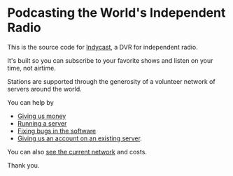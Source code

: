 # Podcasting the World's Independent Radio

This is the source code for [Indycast](http://indycast.net), a DVR for independent radio. 

It's built so you can subscribe to your favorite shows and listen on your time, not airtime.

Stations are supported through the generosity of a volunteer network of servers around the world.

You can help by

 * [Giving us money](https://github.com/kristopolous/DRR/wiki/Donating-Money)
 * [Running a server](https://github.com/kristopolous/DRR/wiki/Join-the-Federation)
 * [Fixing bugs in the software](https://github.com/kristopolous/DRR/issues)
 * [Giving us an account on an existing server](https://github.com/kristopolous/DRR/wiki/Donating-Servers).

You can also [see the current network](https://github.com/kristopolous/DRR/wiki/Current-Architecture) and costs.

Thank you.


